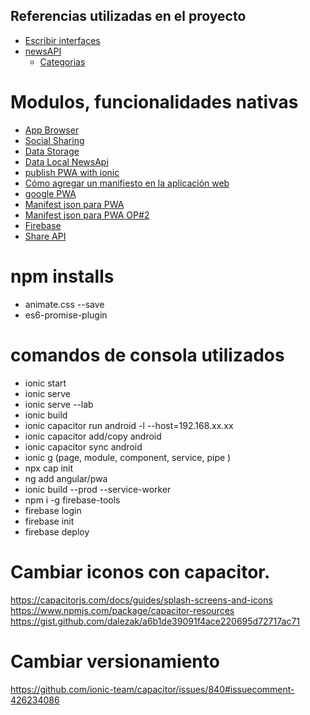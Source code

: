 ## Referencias utilizadas en el proyecto
* [Escribir interfaces](https://app.quicktype.io/)
* [newsAPI](https://newsapi.org/v2/top-headlines?country=us&category=business&apiKey=1a4234eaae844c379c126e872f4be2cc)
  * [Categorias](https://newsapi.org/docs/endpoints/top-headlines)
# Modulos, funcionalidades nativas
* [App Browser](https://ionicframework.com/docs/native/in-app-browser#installation)
* [Social Sharing](https://ionicframework.com/docs/native/social-sharing)
* [Data Storage](https://ionicframework.com/docs/angular/storage)
* [Data Local NewsApi](https://gist.github.com/Klerith/f4893c14f3fd3c6d31b8de667d52691c)
* [publish PWA with ionic](https://ionicframework.com/docs/angular/pwa)
* [Cómo agregar un manifiesto en la aplicación web](https://web.dev/add-manifest/)
* [google PWA](https://web.dev/progressive-web-apps/)
* [Manifest json para  PWA](https://app-manifest.firebaseapp.com/)
* [Manifest json para  PWA OP#2](https://manifest-gen.netlify.app/)
* [Firebase](https://firebase.google.com/)
* [Share API](https://web.dev/web-share/)






# npm installs
* animate.css --save
* es6-promise-plugin
# comandos de consola utilizados
* ionic start
* ionic serve
* ionic serve --lab
* ionic build
* ionic capacitor run android -l --host=192.168.xx.xx
* ionic capacitor add/copy android
* ionic capacitor sync android
* ionic g (page, module, component, service, pipe )
* npx cap init
* ng add angular/pwa
* ionic build --prod --service-worker
* npm i -g firebase-tools
* firebase login
* firebase init
* firebase deploy

# Cambiar iconos con capacitor.
https://capacitorjs.com/docs/guides/splash-screens-and-icons
https://www.npmjs.com/package/capacitor-resources
https://gist.github.com/dalezak/a6b1de39091f4ace220695d72717ac71


# Cambiar versionamiento

https://github.com/ionic-team/capacitor/issues/840#issuecomment-426234086

